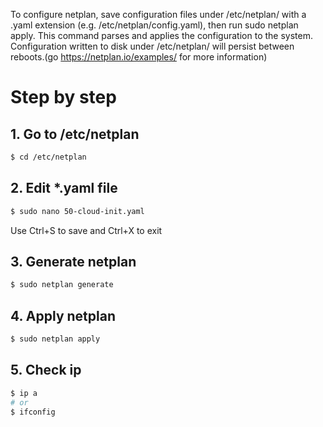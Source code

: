 To configure netplan, save configuration files under /etc/netplan/ with a .yaml extension (e.g. /etc/netplan/config.yaml), then run sudo netplan apply. This command parses and applies the configuration to the system. Configuration written to disk under /etc/netplan/ will persist between reboots.(go https://netplan.io/examples/ for more information)
# Step by step
## 1. Go to /etc/netplan
```sh
$ cd /etc/netplan
```
## 2. Edit *.yaml file
```sh
$ sudo nano 50-cloud-init.yaml
```
Use Ctrl+S to save and Ctrl+X to exit
## 3. Generate netplan
```sh
$ sudo netplan generate
```
## 4. Apply netplan
```sh
$ sudo netplan apply
```
## 5. Check ip
```sh
$ ip a
# or
$ ifconfig
```